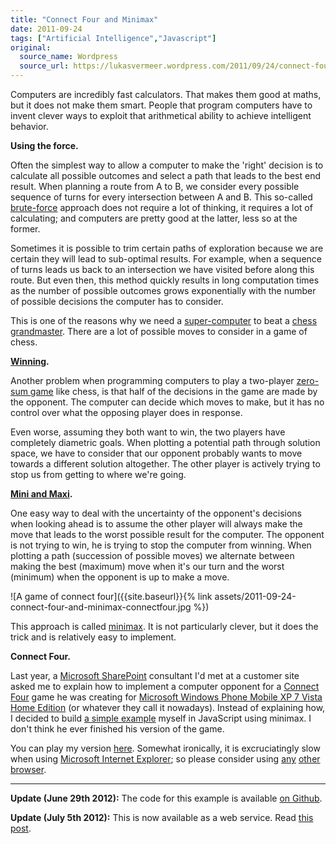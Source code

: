 ```yaml
---
title: "Connect Four and Minimax"
date: 2011-09-24
tags: ["Artificial Intelligence","Javascript"]
original:
  source_name: Wordpress
  source_url: https://lukasvermeer.wordpress.com/2011/09/24/connect-four-and-minimax/
---
```


Computers are incredibly fast calculators. That makes them good at maths, but it does not make them smart. People that program computers have to invent clever ways to exploit that arithmetical ability to achieve intelligent behavior.

**Using the force.**

Often the simplest way to allow a computer to make the 'right' decision is to calculate all possible outcomes and select a path that leads to the best end result. When planning a route from A to B, we consider every possible sequence of turns for every intersection between A and B. This so-called [brute-force](http://en.wikipedia.org/wiki/Brute-force_search) approach does not require a lot of thinking, it requires a lot of calculating; and computers are pretty good at the latter, less so at the former.

Sometimes it is possible to trim certain paths of exploration because we are certain they will lead to sub-optimal results. For example, when a sequence of turns leads us back to an intersection we have visited before along this route. But even then, this method quickly results in long computation times as the number of possible outcomes grows exponentially with the number of possible decisions the computer has to consider.

This is one of the reasons why we need a [super-computer](http://en.wikipedia.org/wiki/Deep_Blue_(chess_computer)) to beat a [chess grandmaster](http://en.wikipedia.org/wiki/Garry_Kasparov). There are a lot of possible moves to consider in a game of chess.

**[Winning](http://knowyourmeme.com/memes/winning).**

Another problem when programming computers to play a two-player [zero-sum game](http://en.wikipedia.org/wiki/Zero%E2%80%93sum_game) like chess, is that half of the decisions in the game are made by the opponent. The computer can decide which moves to make, but it has no control over what the opposing player does in response.

Even worse, assuming they both want to win, the two players have completely diametric goals. When plotting a potential path through solution space, we have to consider that our opponent probably wants to move towards a different solution altogether. The other player is actively trying to stop us from getting to where we're going.

**[Mini and Maxi](http://www.youtube.com/watch?v=ePxdZ_qIQ4g).**

One easy way to deal with the uncertainty of the opponent's decisions when looking ahead is to assume the other player will always make the move that leads to the worst possible result for the computer. The opponent is not trying to win, he is trying to stop the computer from winning. When plotting a path (succession of possible moves) we alternate between making the best (maximum) move when it's our turn and the worst (minimum) when the opponent is up to make a move.

![A game of connect four]({{site.baseurl}}{% link assets/2011-09-24-connect-four-and-minimax-connectfour.jpg %})

This approach is called [minimax](http://en.wikipedia.org/wiki/Minimax). It is not particularly clever, but it does the trick and is relatively easy to implement.

**Connect Four.**

Last year, a [Microsoft SharePoint](http://en.wikipedia.org/wiki/Microsoft_SharePoint) consultant I'd met at a customer site asked me to explain how to implement a computer opponent for a [Connect Four](http://en.wikipedia.org/wiki/Connect_Four) game he was creating for [Microsoft Windows Phone Mobile XP 7 Vista Home Edition](http://en.wikipedia.org/wiki/Windows_Phone) (or whatever they call it nowadays). Instead of explaining how, I decided to build [a simple example](http://destack.home.xs4all.nl/projects/minimax/) myself in JavaScript using minimax. I don't think he ever finished his version of the game.

You can play my version [here](http://destack.home.xs4all.nl/projects/minimax/). Somewhat ironically, it is excruciatingly slow when using [Microsoft Internet Explorer](http://en.wikipedia.org/wiki/Internet_Explorer); so please consider using [any](http://www.apple.com/safari/download/) [other](http://www.mozilla.org/en-US/firefox/new/) [browser](http://www.google.com/chrome?hl=en).

* * *

**Update (June 29th 2012):** The code for this example is available [on Github](https://github.com/lukasvermeer/minimax).

**Update (July 5th 2012):** This is now available as a web service. Read [this post](http://lukasvermeer.wordpress.com/2012/07/05/connecting-four-in-the-cloud/).
